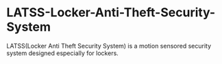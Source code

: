 # LATSS-Locker-Anti-Theft-Security-System
LATSS(Locker Anti Theft Security System) is a motion sensored security system designed especially for lockers.
